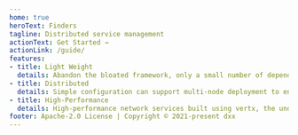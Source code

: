 ```yaml
---
home: true
heroText: Finders
tagline: Distributed service management
actionText: Get Started →
actionLink: /guide/
features:
- title: Light Weight 
  details: Abandon the bloated framework, only a small number of dependency packages, only a dozen m in size after installation.
- title: Distributed
  details: Simple configuration can support multi-node deployment to ensure high availability.
- title: High-Performance 
  details: High-performance network services built using vertx, the underlying layer is based on the netty.
footer: Apache-2.0 License | Copyright © 2021-present dxx
---
```


